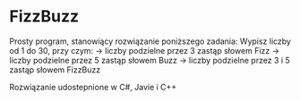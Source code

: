 # FizzBuzz

Prosty program, stanowiący rozwiązanie poniższego zadania:
Wypisz liczby od 1 do 30, przy czym:
-> liczby podzielne przez 3 zastąp słowem Fizz
-> liczby podzielne przez 5 zastąp słowem Buzz
-> liczby podzielne przez 3 i 5 zastąp słowem FizzBuzz

Rozwiązanie udostepnione w C#, Javie i C++
